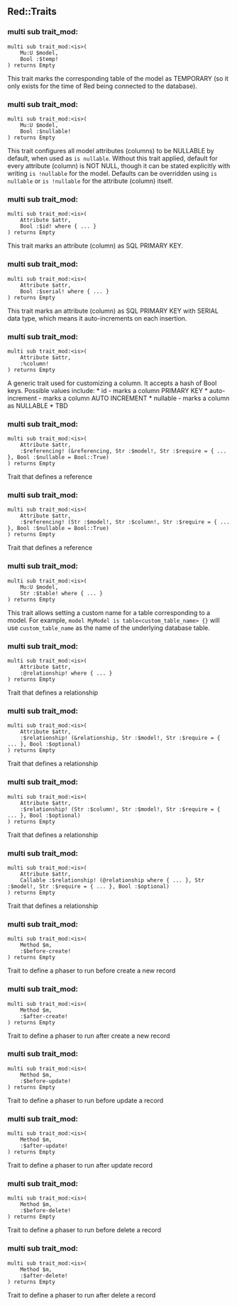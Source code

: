 Red::Traits
-----------

### multi sub trait_mod:<is>

```perl6
multi sub trait_mod:<is>(
    Mu:U $model,
    Bool :$temp!
) returns Empty
```

This trait marks the corresponding table of the model as TEMPORARY (so it only exists for the time of Red being connected to the database).

### multi sub trait_mod:<is>

```perl6
multi sub trait_mod:<is>(
    Mu:U $model,
    Bool :$nullable!
) returns Empty
```

This trait configures all model attributes (columns) to be NULLABLE by default, when used as `is nullable`. Without this trait applied, default for every attribute (column) is NOT NULL, though it can be stated explicitly with writing `is !nullable` for the model. Defaults can be overridden using `is nullable` or `is !nullable` for the attribute (column) itself.

### multi sub trait_mod:<is>

```perl6
multi sub trait_mod:<is>(
    Attribute $attr,
    Bool :$id! where { ... }
) returns Empty
```

This trait marks an attribute (column) as SQL PRIMARY KEY.

### multi sub trait_mod:<is>

```perl6
multi sub trait_mod:<is>(
    Attribute $attr,
    Bool :$serial! where { ... }
) returns Empty
```

This trait marks an attribute (column) as SQL PRIMARY KEY with SERIAL data type, which means it auto-increments on each insertion.

### multi sub trait_mod:<is>

```perl6
multi sub trait_mod:<is>(
    Attribute $attr,
    :%column!
) returns Empty
```

A generic trait used for customizing a column. It accepts a hash of Bool keys. Possible values include: * id - marks a column PRIMARY KEY * auto-increment - marks a column AUTO INCREMENT * nullable - marks a column as NULLABLE * TBD

### multi sub trait_mod:<is>

```perl6
multi sub trait_mod:<is>(
    Attribute $attr,
    :$referencing! (&referencing, Str :$model!, Str :$require = { ... }, Bool :$nullable = Bool::True)
) returns Empty
```

Trait that defines a reference

### multi sub trait_mod:<is>

```perl6
multi sub trait_mod:<is>(
    Attribute $attr,
    :$referencing! (Str :$model!, Str :$column!, Str :$require = { ... }, Bool :$nullable = Bool::True)
) returns Empty
```

Trait that defines a reference

### multi sub trait_mod:<is>

```perl6
multi sub trait_mod:<is>(
    Mu:U $model,
    Str :$table! where { ... }
) returns Empty
```

This trait allows setting a custom name for a table corresponding to a model. For example, `model MyModel is table<custom_table_name> {}` will use `custom_table_name` as the name of the underlying database table.

### multi sub trait_mod:<is>

```perl6
multi sub trait_mod:<is>(
    Attribute $attr,
    :@relationship! where { ... }
) returns Empty
```

Trait that defines a relationship

### multi sub trait_mod:<is>

```perl6
multi sub trait_mod:<is>(
    Attribute $attr,
    :$relationship! (&relationship, Str :$model!, Str :$require = { ... }, Bool :$optional)
) returns Empty
```

Trait that defines a relationship

### multi sub trait_mod:<is>

```perl6
multi sub trait_mod:<is>(
    Attribute $attr,
    :$relationship! (Str :$column!, Str :$model!, Str :$require = { ... }, Bool :$optional)
) returns Empty
```

Trait that defines a relationship

### multi sub trait_mod:<is>

```perl6
multi sub trait_mod:<is>(
    Attribute $attr,
    Callable :$relationship! (@relationship where { ... }, Str :$model!, Str :$require = { ... }, Bool :$optional)
) returns Empty
```

Trait that defines a relationship

### multi sub trait_mod:<is>

```perl6
multi sub trait_mod:<is>(
    Method $m,
    :$before-create!
) returns Empty
```

Trait to define a phaser to run before create a new record

### multi sub trait_mod:<is>

```perl6
multi sub trait_mod:<is>(
    Method $m,
    :$after-create!
) returns Empty
```

Trait to define a phaser to run after create a new record

### multi sub trait_mod:<is>

```perl6
multi sub trait_mod:<is>(
    Method $m,
    :$before-update!
) returns Empty
```

Trait to define a phaser to run before update a record

### multi sub trait_mod:<is>

```perl6
multi sub trait_mod:<is>(
    Method $m,
    :$after-update!
) returns Empty
```

Trait to define a phaser to run after update record

### multi sub trait_mod:<is>

```perl6
multi sub trait_mod:<is>(
    Method $m,
    :$before-delete!
) returns Empty
```

Trait to define a phaser to run before delete a record

### multi sub trait_mod:<is>

```perl6
multi sub trait_mod:<is>(
    Method $m,
    :$after-delete!
) returns Empty
```

Trait to define a phaser to run after delete a record

